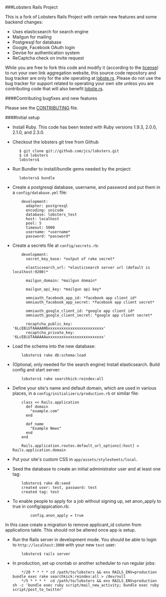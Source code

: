 ###Lobsters Rails Project

This is a fork of Lobsters Rails Project with certain new features and some backend changes:
* Uses elasticsearch for search engine
* Mailgun for mailing
* Postgresql for database
* Google, Facebook OAuth login
* Devise for authentication system
* ReCaptcha check on invite request

While you are free to fork this code and modify it (according to the [license](https://github.com/jcs/lobsters/blob/master/LICENSE))
to run your own link aggregation website, this source code repository and bug
tracker are only for the site operating at [lobste.rs](https://lobste.rs/).
Please do not use the bug tracker for support related to operating your own
site unless you are contributing code that will also benefit [lobste.rs](https://lobste.rs/).

####Contributing bugfixes and new features

Please see the [CONTRIBUTING](https://github.com/jcs/lobsters/blob/master/CONTRIBUTING.md)
file.

####Initial setup

* Install Ruby.  This code has been tested with Ruby versions 1.9.3, 2.0.0, 2.1.0,
and 2.3.0.

* Checkout the lobsters git tree from Github

         $ git clone git://github.com/jcs/lobsters.git
         $ cd lobsters
         lobsters$ 

* Run Bundler to install/bundle gems needed by the project:

         lobsters$ bundle

* Create a postgresql database, username, and password and put them in a
`config/database.yml` file:

          development:
            adapter: postgresql
            encoding: unicode
            database: lobsters_test
            host: localhost
            pool: 5
            timeout: 5000
            username: *username*
            password: *password*


* Create a secrets file at `config/secrets.rb`:
          
          development:
            secret_key_base: *output of rake secret*

            elasticsearch_url: *elasticsearch server url (default is localhost:9200)*

            mailgun_domain: *mailgun domain*

            mailgun_api_key: *mailgun api key*
  
            omniauth_facebook_app_id: *facebook app client id*
            omniauth_facebook_app_secret: *facebook app client secret*

            omniauth_google_client_id: *google app client id*
            omniauth_google_client_secret: *google app client secret*

            recaptcha_public_key: '6LcEBiUTAAAAANbxxxxxxxxxxxxxxxxxxxxxxxxx'
            recaptcha_private_key: '6LcEBiUTAAAAAAwxxxxxxxxxxxxxxxxxxxxxxxxx'


* Load the schema into the new database:

          lobsters$ rake db:schema:load


* (Optional, only needed for the search engine) Install elasticsearch.  Build config and start server:

          lobsters$ rake searchkick:reindex:all

* Define your site's name and default domain, which are used in various places,
in a `config/initializers/production.rb` or similar file:

          class << Rails.application
            def domain
              "example.com"
            end
          
            def name
              "Example News"
            end
          end
          
          Rails.application.routes.default_url_options[:host] = Rails.application.domain

* Put your site's custom CSS in `app/assets/stylesheets/local`.

* Seed the database to create an initial administrator user and at least one tag:

          lobsters$ rake db:seed
          created user: test, password: test
          created tag: test

* To enable people to apply for a job without signing up, set anon_apply to true in config/appication.rb:
          
              config.anon_apply = true

In this case create a migration to remove applicant_id column from applications table.
This should not be altered once app is setup.

* Run the Rails server in development mode.  You should be able to login to
`http://localhost:3000` with your new `test` user:

          lobsters$ rails server

* In production, set up crontab or another scheduler to run regular jobs:

          */20 * * * * cd /path/to/lobsters && env RAILS_ENV=production bundle exec rake searchkick:reindex:all > /dev/null
          */5 * * * *  cd /path/to/lobsters && env RAILS_ENV=production sh -c 'bundle exec ruby script/mail_new_activity; bundle exec ruby script/post_to_twitter'
